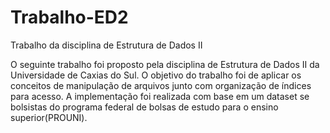 # Trabalho-ED2
Trabalho da disciplina de Estrutura de Dados II

O seguinte trabalho foi proposto pela disciplina de Estrutura de Dados II da Universidade de Caxias do Sul. O objetivo do trabalho foi de aplicar os conceitos
de manipulação de arquivos junto com organização de índices para acesso. A implementação foi realizada com base em um dataset se bolsistas do programa
federal de bolsas de estudo para o ensino superior(PROUNI).

